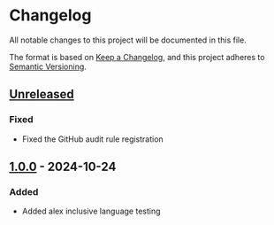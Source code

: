 # Changelog

All notable changes to this project will be documented in this file.

The format is based on [Keep a Changelog](https://keepachangelog.com/en/1.0.0/),
and this project adheres to [Semantic Versioning](https://semver.org/spec/v2.0.0.html).

## [Unreleased]

### Fixed

- Fixed the GitHub audit rule registration

## [1.0.0] - 2024-10-24

### Added

- Added alex inclusive language testing

[Unreleased]: https://github.com/HealthDataInsight/way_of_working-inclusive_language-alex/compare/v1.0.0...HEAD
[1.0.0]: https://github.com/HealthDataInsight/way_of_working-inclusive_language-alex/releases/tag/v1.0.0
